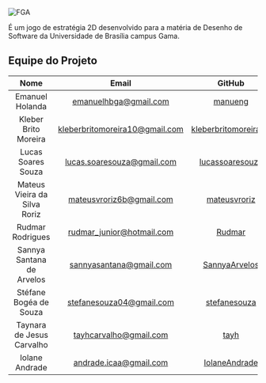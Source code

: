 ![FGA](https://i.imgur.com/CG5PDXg.png)

É um jogo de estratégia 2D desenvolvido para a matéria de Desenho de Software da Universidade de Brasília campus Gama. 

## Equipe do Projeto

|         **Nome**            |          **__Email__**         |                                **GitHub**                      |
|:---------------------------:|:------------------------------:|:--------------------------------------------------------------:|
|Emanuel Holanda              |<emanuelhbga@gmail.com>         |[manueng](https://github.com/manueng)                           |
|Kleber Brito Moreira         |<kleberbritomoreira10@gmail.com>|[kleberbritomoreira10](https://github.com/kleberbritomoreira10) |
|Lucas Soares Souza          	|<lucas.soaresouza@gmail.com>    |[lucassoaresouza](https://github.com/lucassoaresouza)           |
|Mateus Vieira da Silva Roriz	|<mateusvroriz6b@gmail.com>      |[mateusvroriz](https://github.com/mateusvroriz)                 |
|Rudmar Rodrigues             |<rudmar_junior@hotmail.com>     |[Rudmar](https://github.com/Rudmar)                             |
|Sannya Santana de Arvelos    |<sannyasantana@gmail.com>       |[SannyaArvelos](https://github.com/SannyaArvelos)               |
|Stéfane Bogéa de Souza	      |<stefanesouza04@gmail.com>      |[stefanesouza](https://github.com/stefanesouza)                 |
|Taynara de Jesus Carvalho	  |<tayhcarvalho@gmail.com>        |[tayh](https://github.com/tayh)                                 |
|Iolane Andrade	  |<andrade.icaa@gmail.com>        |[IolaneAndrade](https://github.com/IolaneAndrade)  
